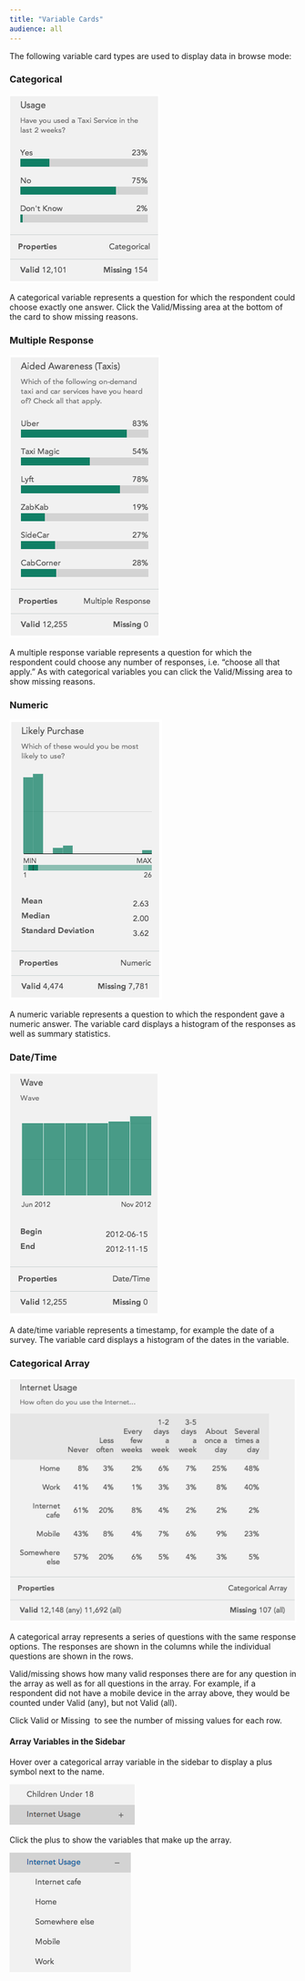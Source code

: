 ```yaml
---
title: "Variable Cards"
audience: all
---
```


The following variable card types are used to display data in browse mode:

### Categorical

![](images/CategoricalCard.png)

A categorical variable represents a question for which the respondent could
choose exactly one answer. Click the Valid/Missing area at the bottom of the
card to show missing reasons.

### Multiple Response

![](images/MultipleResponseCard.png)

A multiple response variable represents a question for which the respondent
could choose any number of responses, i.e. “choose all that apply.” As with
categorical variables you can click the Valid/Missing area to show missing
reasons.

### Numeric

![](images/Numeric.png)

A numeric variable represents a question to which the respondent gave a
numeric answer. The variable card displays a histogram of the responses as
well as summary statistics.

### Date/Time

![](images/DateTime.png)

A date/time variable represents a timestamp, for example the date of a survey.
The variable card displays a histogram of the dates in the variable.

### Categorical Array

![](images/Array.png)

A categorical array represents a series of questions with the same response
options. The responses are shown in the columns while the individual questions
are shown in the rows.

Valid/missing shows how many valid responses there are for any question in the
array as well as for all questions in the array. For example, if a respondent
did not have a mobile device in the array above, they would be counted under
Valid (any), but not Valid (all).

Click Valid or Missing  to see the number of missing values for each row.

#### Array Variables in the Sidebar

Hover over a categorical array variable in the sidebar to display a plus
symbol next to the name.

![](images/SidebarArrayCollapse.png)

Click the plus to show the variables that make up the array.

![](images/SidebarArrayExpand.png)


